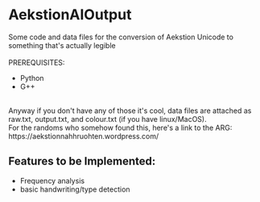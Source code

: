  # AekstionAIOutput
Some code and data files for the conversion of Aekstion Unicode to something that's actually legible<br>
<br>
PREREQUISITES:<br>
- Python<br>
- G++<br>
<br>
Anyway if you don't have any of those it's cool, data files are attached as raw.txt, output.txt, and colour.txt (if you have linux/MacOS).
<br>
For the randoms who somehow found this, here's a link to the ARG:<br>
https://aekstionnahhruohten.wordpress.com/<br>

 ## Features to be Implemented:
  - Frequency analysis<br>
  - basic handwriting/type detection<br>
